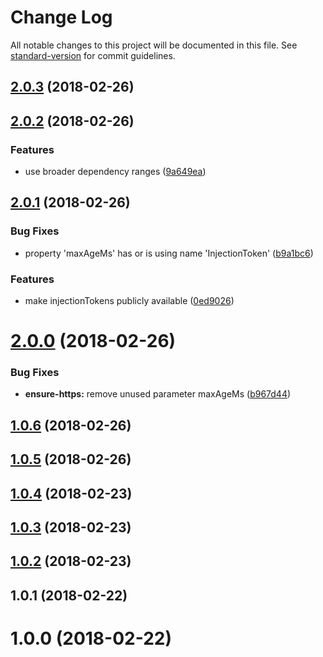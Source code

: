 # Change Log

All notable changes to this project will be documented in this file. See [standard-version](https://github.com/conventional-changelog/standard-version) for commit guidelines.

<a name="2.0.3"></a>
## [2.0.3](https://github.com/SteveVanOpstal/angular-interceptors/compare/v2.0.2...v2.0.3) (2018-02-26)



<a name="2.0.2"></a>
## [2.0.2](https://github.com/SteveVanOpstal/angular-interceptors/compare/v2.0.1...v2.0.2) (2018-02-26)


### Features

* use broader dependency ranges ([9a649ea](https://github.com/SteveVanOpstal/angular-interceptors/commit/9a649ea))



<a name="2.0.1"></a>
## [2.0.1](https://github.com/SteveVanOpstal/angular-interceptors/compare/v2.0.0...v2.0.1) (2018-02-26)


### Bug Fixes

* property 'maxAgeMs' has or is using name 'InjectionToken' ([b9a1bc6](https://github.com/SteveVanOpstal/angular-interceptors/commit/b9a1bc6))


### Features

* make injectionTokens publicly available ([0ed9026](https://github.com/SteveVanOpstal/angular-interceptors/commit/0ed9026))



<a name="2.0.0"></a>
# [2.0.0](https://github.com/SteveVanOpstal/angular-interceptors/compare/v1.0.6...v2.0.0) (2018-02-26)


### Bug Fixes

* **ensure-https:** remove unused parameter maxAgeMs ([b967d44](https://github.com/SteveVanOpstal/angular-interceptors/commit/b967d44))



<a name="1.0.6"></a>
## [1.0.6](https://github.com/SteveVanOpstal/angular-interceptors/compare/v1.0.5...v1.0.6) (2018-02-26)



<a name="1.0.5"></a>
## [1.0.5](https://github.com/SteveVanOpstal/angular-interceptors/compare/v1.0.4...v1.0.5) (2018-02-26)



<a name="1.0.4"></a>
## [1.0.4](https://github.com/SteveVanOpstal/angular-interceptors/compare/v1.0.3...v1.0.4) (2018-02-23)



<a name="1.0.3"></a>
## [1.0.3](https://github.com/SteveVanOpstal/angular-interceptors/compare/v1.0.2...v1.0.3) (2018-02-23)



<a name="1.0.2"></a>
## [1.0.2](https://github.com/SteveVanOpstal/angular-interceptors/compare/v1.0.1...v1.0.2) (2018-02-23)



<a name="1.0.1"></a>
## 1.0.1 (2018-02-22)



<a name="1.0.0"></a>
# 1.0.0 (2018-02-22)
